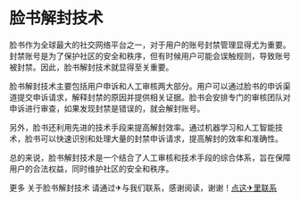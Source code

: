 # 脸书解封技术

脸书作为全球最大的社交网络平台之一，对于用户的账号封禁管理显得尤为重要。封禁账号是为了保护社区的安全和秩序，但有时候用户可能会误触规则，导致账号被封禁。因此，脸书解封技术就显得至关重要。

脸书解封技术主要包括用户申诉和人工审核两大部分。用户可以通过脸书的申诉渠道提交申诉请求，解释封禁的原因并提供相关证据。脸书会安排专门的审核团队对申诉进行审查，如果发现封禁是错误的，就会解封账号。

另外，脸书还利用先进的技术手段来提高解封效率。通过机器学习和人工智能技术，脸书可以快速识别和处理大量的封禁申诉请求，提高解封的效率和准确性。

总的来说，脸书解封技术是一个结合了人工审核和技术手段的综合体系，旨在保障用户的合法权益，同时维护社区的安全和秩序。

更多 关于脸书解封技术 请通过✈与我们联系，感谢阅读，谢谢！[点这✈里联系](https://acc.k02.cc)